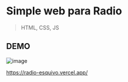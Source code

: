 # Simple web para Radio

> HTML, CSS, JS

## DEMO

![image](https://github.com/user-attachments/assets/1359b8d3-c5ff-4df3-a7d3-14e9612ff63d)

https://radio-esquivo.vercel.app/
